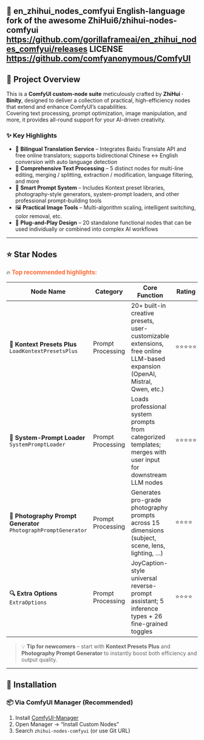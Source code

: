 🎨 en_zhihui_nodes_comfyui
English-language fork of the awesome ZhiHui6/zhihui-nodes-comfyui https://github.com/gorillaframeai/en_zhihui_nodes_comfyui/releases
LICENSE
https://github.com/comfyanonymous/ComfyUI
---

## 📖 Project Overview

This is a **ComfyUI custom-node suite** meticulously crafted by **ZhiHui · Binity**, designed to deliver a collection of practical, high-efficiency nodes that extend and enhance ComfyUI’s capabilities.  
Covering text processing, prompt optimization, image manipulation, and more, it provides all-round support for your AI-driven creativity.

### ✨ Key Highlights

- 🔄 **Bilingual Translation Service** – Integrates Baidu Translate API and free online translators; supports bidirectional Chinese ↔ English conversion with auto language detection  
- 📝 **Comprehensive Text Processing** – 5 distinct nodes for multi-line editing, merging / splitting, extraction / modification, language filtering, and more  
- 🎯 **Smart Prompt System** – Includes Kontext preset libraries, photography-style generators, system-prompt loaders, and other professional prompt-building tools  
- 🖼️ **Practical Image Tools** – Multi-algorithm scaling, intelligent switching, color removal, etc.  
- 🧩 **Plug-and-Play Design** – 20 standalone functional nodes that can be used individually or combined into complex AI workflows

---

## ⭐ Star Nodes

🔥 **<span style="color:#FF6B35;font-weight:bold;font-size:1.1em;">Top recommended highlights:</span>**

| Node Name | Category | Core Function | Rating |
|-----------|----------|---------------|--------|
| **🎯 Kontext Presets Plus**<br>`LoadKontextPresetsPlus` | Prompt Processing | 20+ built-in creative presets, user-customizable extensions, free online LLM-based expansion (OpenAI, Mistral, Qwen, etc.) | ⭐⭐⭐⭐⭐ |
| **🤖 System-Prompt Loader**<br>`SystemPromptLoader` | Prompt Processing | Loads professional system prompts from categorized templates; merges with user input for downstream LLM nodes | ⭐⭐⭐⭐⭐ |
| **📸 Photography Prompt Generator**<br>`PhotographPromptGenerator` | Prompt Processing | Generates pro-grade photography prompts across 15 dimensions (subject, scene, lens, lighting, …) | ⭐⭐⭐⭐ |
| **🔍 Extra Options**<br>`ExtraOptions` | Prompt Processing | JoyCaption-style universal reverse-prompt assistant; 5 inference types + 26 fine-grained toggles | ⭐⭐⭐⭐ |

> 💡 **Tip for newcomers** – start with **Kontext Presets Plus** and **Photography Prompt Generator** to instantly boost both efficiency and output quality.

---

## 🚀 Installation

### 📦 Via ComfyUI Manager (Recommended)

1. Install [ComfyUI-Manager](https://github.com/ltdrdata/ComfyUI-Manager)  
2. Open Manager → “Install Custom Nodes”  
3. Search `zhihui-nodes-comfyui` (or use Git URL)  
